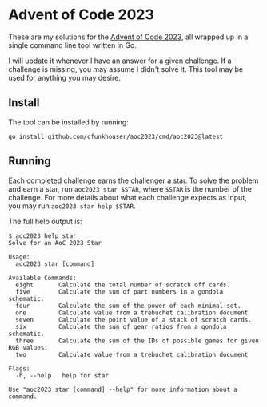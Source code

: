 # Advent of Code 2023

These are my solutions for the [Advent of Code
2023](https://adventofcode.com/2023), all wrapped up in a single command line
tool written in Go.

I will update it whenever I have an answer for a given challenge. If a challenge
is missing, you may assume I didn't solve it. This tool may be used for anything
you may desire.

## Install

The tool can be installed by running:

`go install github.com/cfunkhouser/aoc2023/cmd/aoc2023@latest`

## Running

Each completed challenge earns the challenger a star. To solve the problem and
earn a star, run `aoc2023 star $STAR`, where `$STAR` is the number of the
challenge. For more details about what each challenge expects as input, you may
run `aoc2023 star help $STAR`.

The full help output is:

```
$ aoc2023 help star
Solve for an AoC 2023 Star

Usage:
  aoc2023 star [command]

Available Commands:
  eight       Calculate the total number of scratch off cards.
  five        Calculate the sum of part numbers in a gondola schematic.
  four        Calculate the sum of the power of each minimal set.
  one         Calculate value from a trebuchet calibration document
  seven       Calculate the point value of a stack of scratch cards.
  six         Calculate the sum of gear ratios from a gondola schematic.
  three       Calculate the sum of the IDs of possible games for given RGB values.
  two         Calculate value from a trebuchet calibration document

Flags:
  -h, --help   help for star

Use "aoc2023 star [command] --help" for more information about a command.
```